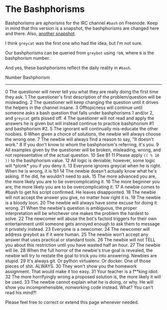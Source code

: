 # The Bashphorisms

Bashphorisms are aphorisms for the IRC channel `#bash` on Freenode. Keep
in mind that this version is a snapshot, the bashphorisms are changed
here and there. Also, [another
snapshot](http://mywiki.wooledge.org/BashFAQ/064).

I think `greycat` was the first one who had the idea, but I\'m not sure.

Our bashphorisms can be queried from `greybot` using `!bN`, where `N` is
the bashphorism number.

And yes, these bashphorisms reflect the daily reality in `#bash`.

  Number   Bashphorism
  -------- ----------------------------------------------------------------------------------------------------------------------------------------------------------------
  0        The questioner will never tell you what they are really doing the first time they ask.
  1        The questioner's first description of the problem/question will be misleading.
  2        The questioner will keep changing the question until it drives the helpers in the channel insane.
  3        Offtopicness will continue until someone asks a bash question that falls under bashphorisms 1 and/or 2, and `greycat` gets pissed off.
  4        The questioner will not read and apply the answers he is given but will instead continue to practice bashphorism #1 and bashphorism #2.
  5        The ignorant will continually mis-educate the other noobies.
  6        When given a choice of solutions, the newbie will always choose the wrong one.
  7        The newbie will always find a reason to say, \"It doesn\'t work.\"
  8        If you don\'t know to whom the bashphorism's referring, it's you.
  9        All examples given by the questioner will be broken, misleading, wrong, and not representative of the actual question.
  10       See B1
  11       Please apply `(( % 10 ))` to the bashphorism value.
  12       All logic is deniable; however, some logic will \*plonk\* you if you deny it.
  13       Everyone ignores greycat when he is right. When he is wrong, it is !b1
  14       The newbie doesn\'t actually know what he's asking. If he did, he wouldn\'t need to ask.
  15       The more advanced you are, the more likely you are to be overcomplicating it.
  16       The more beginner you are, the more likely you are to be overcomplicating it.
  17       A newbie comes to #bash to get his script confirmed. He leaves disappointed.
  18       The newbie will not accept the answer you give, no matter how right it is.
  19       The newbie is a bloody loon.
  20       The newbie will always have some excuse for doing it wrong.
  21       When the newbie's question is ambiguous, the proper interpretation will be whichever one makes the problem the hardest to solve.
  22       The newcomer will abuse the bot's factoid triggers for their own entertainment until someone gets annoyed enough to ask them to message it privately instead.
  23       Everyone is a newcomer.
  24       The newcomer will address greybot as if it were human.
  25       The newbie won\'t accept any answer that uses practical or standard tools.
  26       The newbie will not TELL you about this restriction until you have wasted half an hour.
  27       The newbie will lie.
  28       When the full horror of the newbie's true goal is revealed, the newbie will try to restate the goal to trick you into answering. Newbies are stupid.
  29       It's always git. Or python virtualenv. Or docker. One of those pieces of shit. ALWAYS.
  30       They won\'t show you the homework assignment. That would make it too easy.
  31       Your teacher is a f\*\*king idiot.
  32       The more horrifyingly wrong a proposed solution is, the more likely it will be used.
  33       The newbie cannot explain what he is doing, or why. He will show you incomprehensible, nonworking code instead. What? You can\'t read his mind?!

Please feel free to correct or extend this page whenever needed.
